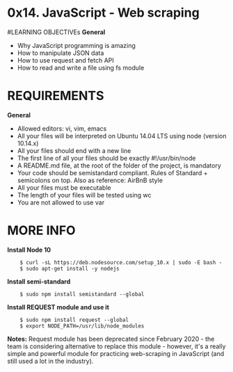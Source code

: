 # 0x14. JavaScript - Web scraping

#LEARNING OBJECTIVEs
**General**
- Why JavaScript programming is amazing
- How to manipulate JSON data
- How to use request and fetch API
- How to read and write a file using fs module

# REQUIREMENTS
**General**
- Allowed editors: vi, vim, emacs
- All your files will be interpreted on Ubuntu 14.04 LTS using node (version 10.14.x)
- All your files should end with a new line
- The first line of all your files should be exactly #!/usr/bin/node
- A README.md file, at the root of the folder of the project, is mandatory
- Your code should be semistandard compliant. Rules of Standard + semicolons on top. Also as reference: AirBnB style
- All your files must be executable
- The length of your files will be tested using wc
- You are not allowed to use var

# MORE INFO
**Install Node 10**
		
		$ curl -sL https://deb.nodesource.com/setup_10.x | sudo -E bash -
		$ sudo apt-get install -y nodejs

**Install semi-standard**

		$ sudo npm install semistandard --global

**Install REQUEST module and use it**

		$ sudo npm install request --global
		$ export NODE_PATH=/usr/lib/node_modules

**Notes:** Request module has been deprecated since February 2020 - the team is considering alternative to replace this module - however, it's a really simple and powerful module for practicing web-scraping in JavaScript (and still used a lot in the industry).
